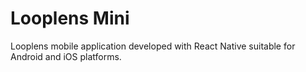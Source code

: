 # Looplens Mini

Looplens mobile application developed with React Native suitable for Android and iOS platforms.
